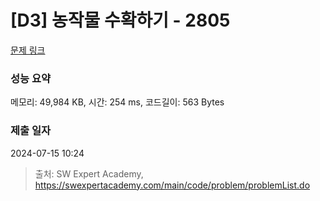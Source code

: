 # [D3] 농작물 수확하기 - 2805 

[문제 링크](https://swexpertacademy.com/main/code/problem/problemDetail.do?contestProbId=AV7GLXqKAWYDFAXB) 

### 성능 요약

메모리: 49,984 KB, 시간: 254 ms, 코드길이: 563 Bytes

### 제출 일자

2024-07-15 10:24



> 출처: SW Expert Academy, https://swexpertacademy.com/main/code/problem/problemList.do